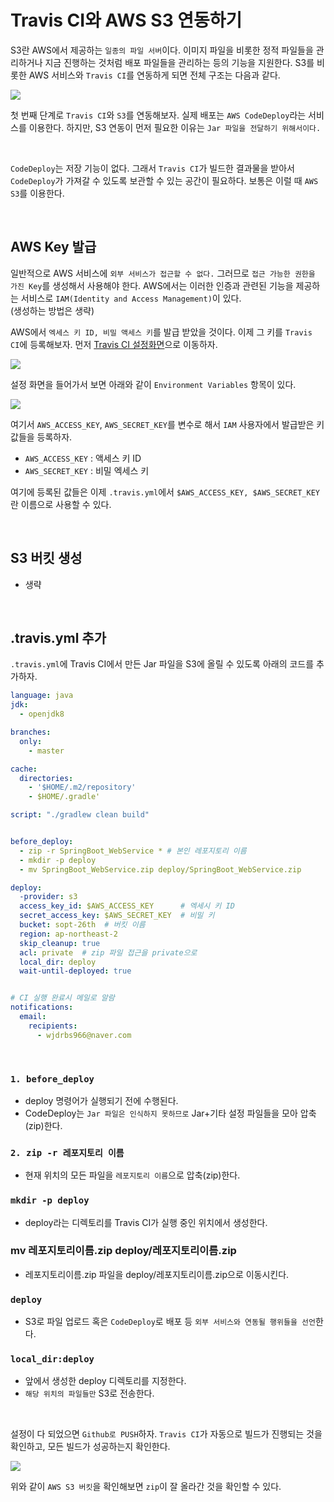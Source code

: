 # Travis CI와 AWS S3 연동하기

S3란 AWS에서 제공하는 `일종의 파일 서버`이다. 이미지 파일을 비롯한 정적 파일들을 관리하거나 지금 진행하는 것처럼 배포 파일들을 관리하는 등의 기능을 지원한다.
S3를 비롯한 AWS 서비스와 `Travis CI`를 연동하게 되면 전체 구조는 다음과 같다.

<img src="https://user-images.githubusercontent.com/45676906/95607939-6a9dd480-0a97-11eb-8d68-55000fda8654.png">

<br>

첫 번째 단계로 `Travis CI`와 `S3`를 연동해보자. 실제 배포는 `AWS CodeDeploy`라는 서비스를 이용한다. 하지만, S3 연동이 먼저 필요한 이유는 `Jar 파일을 전달하기 위해서이다.`

<br>

`CodeDeploy`는 저장 기능이 없다. 그래서 `Travis CI`가 빌드한 결과물을 받아서 `CodeDeploy`가 가져갈 수 있도록 보관할 수 있는 공간이 필요하다. 보통은 이럴 때 `AWS S3`를 이용한다.

<br>

## AWS Key 발급

일반적으로 AWS 서비스에 `외부 서비스가 접근할 수 없다.` 그러므로 `접근 가능한 권한을 가진 Key`를 생성해서 사용해야 한다.
AWS에서는 이러한 인증과 관련된 기능을 제공하는 서비스로 `IAM(Identity and Access Management)`이 있다.  
(생성하는 방법은 생략)

AWS에서 `엑세스 키 ID, 비밀 액세스 키`를 발급 받았을 것이다. 이제 그 키를 `Travis CI`에 등록해보자.
먼저 [Travis CI 설정화면](https://travis-ci.org)으로 이동하자.  


<img src="https://user-images.githubusercontent.com/45676906/95608946-df254300-0a98-11eb-8066-e9b79908b96f.png">

<br>

설정 화면을 들어가서 보면 아래와 같이 `Environment Variables` 항목이 있다. 

<img src="https://user-images.githubusercontent.com/45676906/95609242-607cd580-0a99-11eb-9030-7ab25ce19c41.png">

<br>

여기서 `AWS_ACCESS_KEY`, `AWS_SECRET_KEY`를 변수로 해서 `IAM` 사용자에서 발급받은 키 값들을 등록하자.

- `AWS_ACCESS_KEY` : 액세스 키 ID
- `AWS_SECRET_KEY` : 비밀 엑세스 키

여기에 등록된 값들은 이제 `.travis.yml`에서 `$AWS_ACCESS_KEY, $AWS_SECRET_KEY`란 이름으로 사용할 수 있다. 

<br>

## S3 버킷 생성

- 생략

<br>

## .travis.yml 추가

`.travis.yml`에 Travis CI에서 만든 Jar 파일을 S3에 올릴 수 있도록 아래의 코드를 추가하자.

```yaml
language: java
jdk:
  - openjdk8

branches:
  only:
    - master

cache:
  directories:
    - '$HOME/.m2/repository'
    - $HOME/.gradle'

script: "./gradlew clean build"


before_deploy:
  - zip -r SpringBoot_WebService * # 본인 레포지토리 이름
  - mkdir -p deploy
  - mv SpringBoot_WebService.zip deploy/SpringBoot_WebService.zip

deploy:
  -provider: s3
  access_key_id: $AWS_ACCESS_KEY      # 엑세시 키 ID
  secret_access_key: $AWS_SECRET_KEY  # 비밀 키
  bucket: sopt-26th  # 버킷 이름
  region: ap-northeast-2
  skip_cleanup: true
  acl: private  # zip 파일 접근을 private으로
  local_dir: deploy
  wait-until-deployed: true


# CI 실행 완료시 메일로 알람
notifications:
  email:
    recipients:
      - wjdrbs966@naver.com
```

<br>

### `1. before_deploy`

- deploy 명령어가 실행되기 전에 수행된다.
- CodeDeploy는 `Jar 파일은 인식하지 못하므로` Jar+기타 설정 파일들을 모아 압축(zip)한다. 

### `2. zip -r 레포지토리 이름`

- 현재 위치의 모든 파일을 `레포지토리 이름`으로 압축(zip)한다.

### `mkdir -p deploy`

- deploy라는 디렉토리를 Travis CI가 실행 중인 위치에서 생성한다.

### mv 레포지토리이름.zip deploy/레포지토리이름.zip

- 레포지토리이름.zip 파일을 deploy/레포지토리이름.zip으로 이동시킨다. 

### `deploy`

- S3로 파일 업로드 혹은 `CodeDeploy`로 배포 등 `외부 서비스와 연동될 행위들을 선언`한다.

### `local_dir:deploy`

- 앞에서 생성한 deploy 디렉토리를 지정한다.
- `해당 위치의 파일들만` S3로 전송한다. 

<br>

설정이 다 되었으면 `Github로 PUSH`하자. `Travis CI`가 자동으로 빌드가 진행되는 것을 확인하고, 모든 빌드가 성공하는지 확인한다.

<img src="https://user-images.githubusercontent.com/45676906/95611813-51982200-0a9d-11eb-8865-2b9c82dc4e68.png">

<br>

위와 같이 `AWS S3 버킷`을 확인해보면 `zip`이 잘 올라간 것을 확인할 수 있다.
